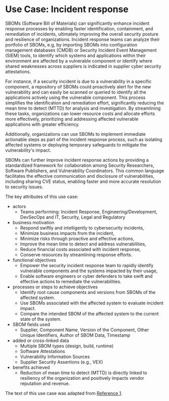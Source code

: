 # Use Case: Incident response

SBOMs (Software Bill of Materials) can significantly 
enhance incident response processes by enabling faster identification, 
containment, and remediation of incidents, ultimately improving the overall 
security posture and resilience of organizations. 
Incident response teams can analyze their portfolio of SBOMs, 
e.g, by importing SBOMs into configuration management databases (CMDB) 
or Security Incident Event Management (SIEM) tools, 
to identify which systems and applications 
within their environment are affected 
by a vulnerable component or identify 
where shared weaknesses across suppliers is indicated 
in supplier cyber security attestations.

For instance, if a security incident is due to a vulnerability 
in a specific component, a repository of SBOMs could 
proactively alert for the new vulnerability and 
can easily be scanned or queried to identify 
all the applications actively using the vulnerable component. 
This process simplifies the identification and remediation effort, 
significantly reducing the mean time to detect (MTTD) for 
analysis and investigation. 
By streamlining these tasks, 
organizations can lower resource costs and 
allocate efforts more effectively, 
prioritizing and addressing affected vulnerable applications 
with greater efficiency. 

Additionally, organizations can use SBOMs to 
implement immediate actionable steps 
as part of the incident response process, 
such as isolating affected systems or 
deploying temporary safeguards to 
mitigate the vulnerability's impact. 

SBOMs can further improve incident response actions 
by providing a standardized framework for collaboration 
among Security Researchers, Software Publishers, 
and Vulnerability Coordinators. 
This common language facilitates the effective communication 
and disclosure of vulnerabilities, 
including sharing CVE status, enabling faster 
and more accurate resolution to security issues.

The key attributes of this use case:

* actors
   - Teams performing: Incident Response, Engineering/Development, DevSecOps and IT, Security, Legal and Regulatory
* business motivation
   - Respond swiftly and intelligently to cybersecurity incidents,
   - Minimize business impacts from the incident,
   - Minimize risks through proactive and effective actions,
   - Improve the mean time to detect and address vulnerabilities,
   - Reduce financial costs associated with incident response, 
   - Conserve resources by streamlining response efforts.
* functional objectives
   - Empower the security incident response team to rapidly identify vulnerable components and the systems impacted by their usage, 
   - Enable software engineers or cyber defenders to take swift and effective actions to remediate the vulnerabilities.
* processes or steps to achieve objectives
   - Identify root cause components and versions from SBOMs of the affected system.
   - Use SBOMs associated with the affected system to evaluate incident impact.
   - Compare the intended SBOM of the affected system to the current state of the system.
* SBOM fields used
   - Supplier, Component Name, Version of the Component,
Other Unique Identifiers, Author of SBOM Data, Timestamp
* added or cross-linked data
   - Multiple SBOM types (design, build, runtime) 
   - Software Attestations 
   - Vulnerability Information Sources
   - Supplier Security Assertions (e.g., VEX) 
* benefits achieved
   - Reduction of mean time to detect (MTTD) is directly linked to resiliency of the organization and positively impacts vendor reputation and revenue.

The text of this use case was adapted from [Reference 1](./README.md#references).
